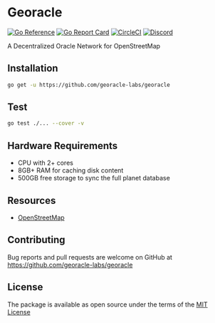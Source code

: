 #  Georacle

[![Go Reference](https://pkg.go.dev/badge/github.com/georacle-labs/go-osm.svg)](https://pkg.go.dev/github.com/georacle-labs/georacle)
[![Go Report Card](https://goreportcard.com/badge/github.com/georacle-labs/go-osm)](https://goreportcard.com/report/github.com/georacle-labs/georacle)
[![CircleCI](https://circleci.com/gh/georacle-labs/go-osm/tree/main.svg?style=shield)](https://circleci.com/gh/georacle-labs/georacle/tree/main)
[![Discord](https://img.shields.io/badge/Georacle-%237289DA.svg?style=flat&logo=discord&logoColor=white)](https://dsc.gg/georacle)

A Decentralized Oracle Network for OpenStreetMap

## Installation 

```bash
go get -u https://github.com/georacle-labs/georacle
```

## Test

```bash
go test ./... --cover -v
```

## Hardware Requirements

* CPU with 2+ cores
* 8GB+ RAM for caching disk content
* 500GB free storage to sync the full planet database

## Resources

- [OpenStreetMap](https://www.openstreetmap.org/)

## Contributing

Bug reports and pull requests are welcome on GitHub at https://github.com/georacle-labs/georacle

## License

The package is available as open source under the terms of the [MIT License](https://opensource.org/licenses/MIT)
